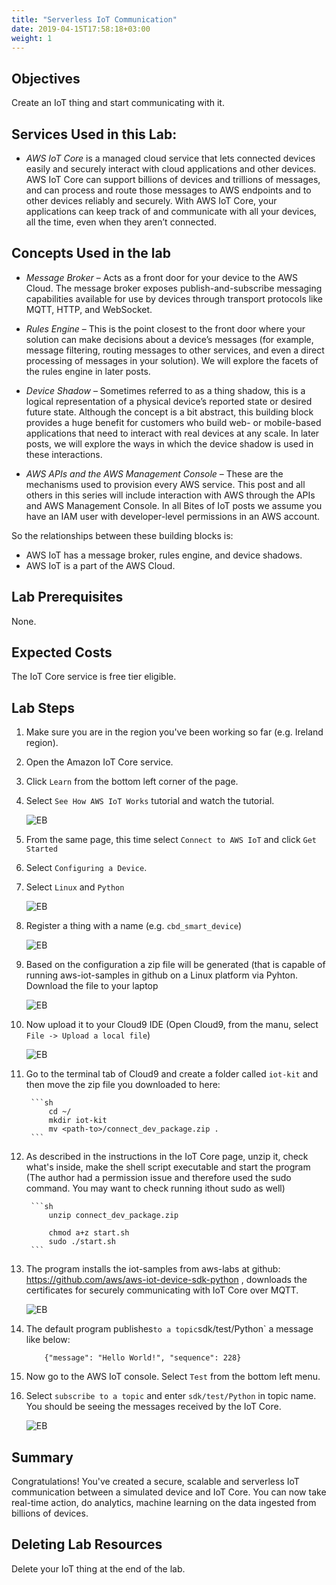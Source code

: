 ```yaml
---
title: "Serverless IoT Communication"
date: 2019-04-15T17:58:18+03:00
weight: 1
---
```


## Objectives

Create an IoT thing and start communicating with it.

## Services Used in this Lab:

- *AWS IoT Core* is a managed cloud service that lets connected devices easily and securely interact with cloud applications and other devices. AWS IoT Core can support billions of devices and trillions of messages, and can process and route those messages to AWS endpoints and to other devices reliably and securely. With AWS IoT Core, your applications can keep track of and communicate with all your devices, all the time, even when they aren’t connected.

## Concepts Used in the lab

- *Message Broker* – Acts as a front door for your device to the AWS Cloud. The message broker exposes publish-and-subscribe messaging capabilities available for use by devices through transport protocols like MQTT, HTTP, and WebSocket.

- *Rules Engine* – This is the point closest to the front door where your solution can make decisions about a device’s messages (for example, message filtering, routing messages to other services, and even a direct processing of messages in your solution). We will explore the facets of the rules engine in later posts.

- *Device Shadow* – Sometimes referred to as a thing shadow, this is a logical representation of a physical device’s reported state or desired future state. Although the concept is a bit abstract, this building block provides a huge benefit for customers who build web- or mobile-based applications that need to interact with real devices at any scale. In later posts, we will explore the ways in which the device shadow is used in these interactions.

- *AWS APIs and the AWS Management Console* – These are the mechanisms used to provision every AWS service. This post and all others in this series will include interaction with AWS through the APIs and AWS Management Console. In all Bites of IoT posts we assume you have an IAM user with developer-level permissions in an AWS account.

So the relationships between these building blocks is:
- AWS IoT has a message broker, rules engine, and device shadows.
- AWS IoT is a part of the AWS Cloud.

## Lab Prerequisites

None.

## Expected Costs

The IoT Core service is free tier eligible.


## Lab Steps
 
1. Make sure you are in the region you've been working so far (e.g. Ireland region).
1. Open the Amazon IoT Core service.
1. Click `Learn` from the bottom left corner of the page.
1. Select `See How AWS IoT Works` tutorial and watch the tutorial.

    ![EB](/images/labml/iot1iot1.png) 


1. From the same page, this time select `Connect to AWS IoT` and click `Get Started`
1. Select `Configuring a Device`.
1. Select `Linux` and `Python` 

    ![EB](/images/labml/iot1iot2.png) 

1. Register a thing with a name (e.g. `cbd_smart_device`)

    ![EB](/images/labml/iot1iot3.png) 

1. Based on the configuration a zip file will be generated (that is capable of running aws-iot-samples in github on a Linux platform via Pyhton. Download the file to your laptop
   
    ![EB](/images/labml/iot1iot5.png) 

1. Now upload it to your Cloud9 IDE (Open Cloud9, from the manu, select `File -> Upload a local file`)

    ![EB](/images/labml/iot1iot6.png) 


1. Go to the terminal tab of Cloud9 and create a folder called `iot-kit` and then move the zip file you downloaded to here: 

        ```sh
            cd ~/
            mkdir iot-kit
            mv <path-to>/connect_dev_package.zip .
        ```

1. As described in the instructions in the IoT Core page, unzip it, check what's inside, make the shell script executable and start the program (The author had a permission issue and therefore used the sudo command. You may want to check running ithout sudo as well)

        ```sh
            unzip connect_dev_package.zip

            chmod a+z start.sh
            sudo ./start.sh
        ```

1. The program installs the iot-samples from aws-labs at github: https://github.com/aws/aws-iot-device-sdk-python , downloads the certificates for securely communicating with IoT Core over MQTT. 

    ![EB](/images/labml/iot1iot7.png) 

1. The default program publishes` to a topic `sdk/test/Python` a message like below:

    ```
        {"message": "Hello World!", "sequence": 228}
    ```

1. Now go to the AWS IoT console. Select `Test` from the bottom left menu. 
1. Select `subscribe to a topic` and enter `sdk/test/Python` in topic name. You should be seeing the messages received by the IoT Core.

    ![EB](/images/labml/iot1iot8.png) 



## Summary
Congratulations! You've created a secure, scalable and serverless IoT communication between a simulated device and IoT Core. You can now take real-time action, do analytics, machine learning on the data ingested from billions of devices.


## Deleting Lab Resources

Delete your IoT thing at the end of the lab.


